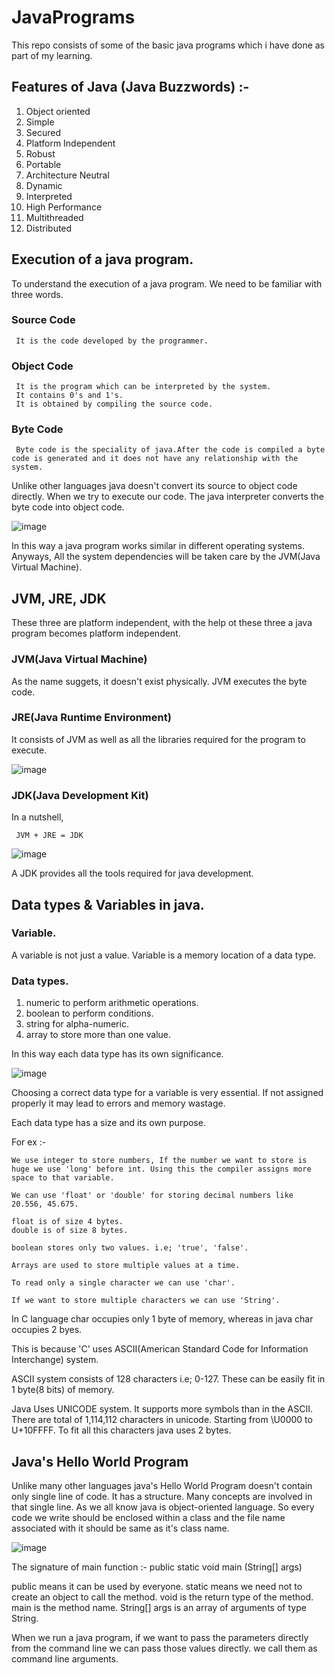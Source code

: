 # JavaPrograms

This repo consists of some of the basic java programs which i have done as part of my learning. 

## Features of Java (Java Buzzwords) :- 

 1) Object oriented 
 2) Simple 
 3) Secured 
 4) Platform Independent 
 5) Robust 
 6) Portable 
 7) Architecture Neutral 
 8) Dynamic 
 9) Interpreted 
 10) High Performance 
 11) Multithreaded 
 12) Distributed 

## Execution of a java program.
 To understand the execution of a java program. We need to be familiar with three words.
 
 ### Source Code 
     It is the code developed by the programmer.
  
 ### Object Code 
     It is the program which can be interpreted by the system.
     It contains 0's and 1's.
     It is obtained by compiling the source code.

 ### Byte Code 
     Byte code is the speciality of java.After the code is compiled a byte code is generated and it does not have any relationship with the system.

Unlike other languages java doesn't convert its source to object code directly.
When we try to execute our code. The java interpreter converts the byte code into object code.


![image](https://user-images.githubusercontent.com/99969931/182023976-a7625bf1-d952-4408-bf3a-3341da768d8b.png)


In this way a java program works similar in different operating systems.
Anyways, All the system dependencies will be taken care by the JVM(Java Virtual Machine).

## JVM, JRE, JDK

These three are platform independent, with the help ot these three a java program becomes platform independent.

### JVM(Java Virtual Machine)

As the name suggets, it doesn't exist physically.
JVM executes the byte code.

### JRE(Java Runtime Environment)

It consists of JVM as well as all the libraries required for the program to execute.

![image](https://user-images.githubusercontent.com/99969931/182081772-760a9d3f-ee1b-4d42-99de-4d965a1e43a6.png)


### JDK(Java Development Kit)

In a nutshell,

     JVM + JRE = JDK
     
  ![image](https://user-images.githubusercontent.com/99969931/182082358-af467ceb-01a5-4fe7-9c84-70ef20080d90.png)

A JDK provides all the tools required for java development.

## Data types & Variables in java.

### Variable.

A variable is not just a value.
Variable is a memory location of a data type.

### Data types.

1) numeric to perform arithmetic operations.
2) boolean to perform conditions.
3) string for alpha-numeric.
4) array to store more than one value.

In this way each data type has its own significance.

![image](https://user-images.githubusercontent.com/99969931/182083801-03678968-b5c0-45bd-b51a-6f87c5f37750.png)

Choosing a correct data type for a variable is very essential. If not assigned properly it may lead to errors and memory wastage.

Each data type has a size and its own purpose.

For ex :- 
    
    We use integer to store numbers, If the number we want to store is huge we use 'long' before int. Using this the compiler assigns more space to that variable.
    
    We can use 'float' or 'double' for storing decimal numbers like 20.556, 45.675.
    
    float is of size 4 bytes.
    double is of size 8 bytes.
    
    boolean stores only two values. i.e; 'true', 'false'.
    
    Arrays are used to store multiple values at a time.
    
    To read only a single character we can use 'char'.
    
    If we want to store multiple characters we can use 'String'.
    
In C language char occupies only 1 byte of memory, whereas in java char occupies 2 byes.

This is because 'C' uses ASCII(American Standard Code for Information Interchange) system.

ASCII system consists of 128 characters i.e; 0-127.
These can be easily fit in 1 byte(8 bits) of memory.

Java Uses UNICODE system.
It supports more symbols than in the ASCII.
There are total of 1,114,112 characters in unicode.
Starting from \U0000 to U+10FFFF.
To fit all this characters java uses 2 bytes.

## Java's Hello World Program

Unlike many other languages java's Hello World Program doesn't contain only single line of code.
It has a structure.
Many concepts are involved in that single line.
As we all know java is object-oriented language.
So every code we write should be enclosed within a class and the file name associated with it should be same as it's class name.


![image](https://user-images.githubusercontent.com/99969931/182094331-e1b2ee31-7d31-4890-b643-b4cd7fb920cf.png)


The signature of main function :- public static void main (String[] args)

public means it can be used by everyone.
static means we need not to create an object to call the method.
void is the return type of the method.
main is the method name.
String[] args is an array of arguments of type String.

When we run a java program, if we want to pass the parameters directly from the command line we can pass those values directly. we call them as command line arguments.
